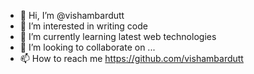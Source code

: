 - 👋 Hi, I’m @vishambardutt
- 👀 I’m interested in writing  code
- 🌱 I’m currently learning latest web technologies
- 💞️ I’m looking to collaborate on ...
- 📫 How to reach me https://github.com/vishambardutt

<!---
vishambardutt/vishambardutt is a ✨ special ✨ repository because its `README.md` (this file) appears on your GitHub profile.
You can click the Preview link to take a look at your changes.
--->
